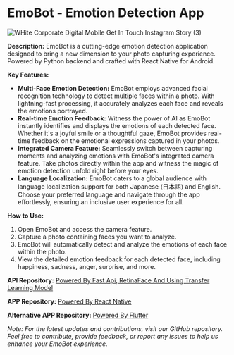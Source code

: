 # EmoBot - Emotion Detection App

![WHite Corporate Digital Mobile Get In Touch Instagram Story (3)](https://github.com/DevWaiYanLinn/emobot/assets/134668458/27d9a82d-524b-463c-9104-c4a5a8196b67)

**Description:**
EmoBot is a cutting-edge emotion detection application designed to bring a new dimension to your photo capturing experience. Powered by Python backend and crafted with React Native for Android.

**Key Features:**

- **Multi-Face Emotion Detection:** EmoBot employs advanced facial recognition technology to detect multiple faces within a photo. With lightning-fast processing, it accurately analyzes each face and reveals the emotions portrayed.
- **Real-time Emotion Feedback:** Witness the power of AI as EmoBot instantly identifies and displays the emotions of each detected face. Whether it's a joyful smile or a thoughtful gaze, EmoBot provides real-time feedback on the emotional expressions captured in your photos.
- **Integrated Camera Feature:** Seamlessly switch between capturing moments and analyzing emotions with EmoBot's integrated camera feature. Take photos directly within the app and witness the magic of emotion detection unfold right before your eyes.
- **Language Localization:** EmoBot caters to a global audience with language localization support for both Japanese (日本語) and English. Choose your preferred language and navigate through the app effortlessly, ensuring an inclusive user experience for all.

**How to Use:**

1. Open EmoBot and access the camera feature.
2. Capture a photo containing faces you want to analyze.
3. EmoBot will automatically detect and analyze the emotions of each face within the photo.
4. View the detailed emotion feedback for each detected face, including happiness, sadness, anger, surprise, and more.

**API Repository:** [Powered By Fast Api, RetinaFace And Using Transfer Learning Model ](https://github.com/DevWaiYanLinn/face-expression-api)

**APP Repository:** [Powered By React Native](https://github.com/DevWaiYanLinn/emobot)

**Alternative APP Repository:** [Powered By Flutter](https://github.com/DevWaiYanLinn/emo-bot-flutter-version)

_Note: For the latest updates and contributions, visit our GitHub repository. Feel free to contribute, provide feedback, or report any issues to help us enhance your EmoBot experience._
